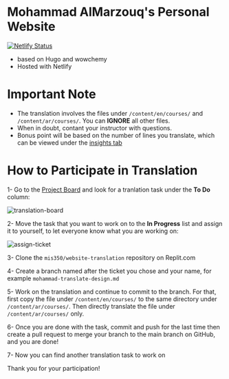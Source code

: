 # Mohammad AlMarzouq's Personal Website

[![Netlify Status](https://api.netlify.com/api/v1/badges/6c880946-9fa1-4e1f-ae9f-10fbf98f47d1/deploy-status)](https://app.netlify.com/sites/malmarz/deploys)

- based on Hugo and wowchemy
- Hosted with Netlify

# Important Note

- The translation involves the files under `/content/en/courses/` and `/content/ar/courses/`. You can **IGNORE** all other files.
- When in doubt, contant your instructor with questions.
- Bonus point will be based on the number of lines you translate, which can be viewed under the [insights tab](https://github.com/mis350/website-translation/graphs/contributors)

# How to Participate in Translation

1- Go to the [Project Board](https://github.com/mis350/website-translation/projects/1) and look for a tranlation task under the **To Do** column:

![translation-board](https://user-images.githubusercontent.com/17110015/115769802-a0ac0180-a3b4-11eb-83c5-e40ec10c4718.png)

2- Move the task that you want to work on to the **In Progress** list and assign it to yourself, to let everyone know what you are working on:

![assign-ticket](https://user-images.githubusercontent.com/17110015/115770368-46f80700-a3b5-11eb-8a74-ca67fddfffe0.png)

3- Clone the `mis350/website-translation` repository on Replit.com

4- Create a branch named after the ticket you chose and your name, for example `mohammad-translate-design.md`

5- Work on the translation and continue to commit to the branch. For that, first copy the file under `/content/en/courses/` to the same directory under `/content/ar/courses/`. Then directly translate the file under `/content/ar/courses/` only.

6- Once you are done with the task, commit and push for the last time then create a pull request to merge your branch to the main branch on GitHub, and you are done!

7- Now you can find another translation task to work on


Thank you for your participation!

